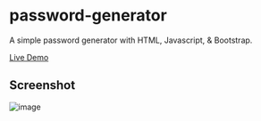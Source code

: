 # password-generator
A simple password generator with HTML, Javascript, &amp; Bootstrap.

[Live Demo](https://feerse.github.io/password-generator/)


## Screenshot
![image](https://github.com/Feerse/password-generator/assets/79497064/75302c21-8be0-40b8-b2ee-ac58f93bbbc2)

